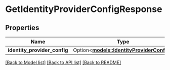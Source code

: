 # GetIdentityProviderConfigResponse

## Properties

Name | Type | Description | Notes
------------ | ------------- | ------------- | -------------
**identity_provider_config** | Option<[**models::IdentityProviderConfig**](IdentityProviderConfig.md)> |  | [optional]

[[Back to Model list]](../README.md#documentation-for-models) [[Back to API list]](../README.md#documentation-for-api-endpoints) [[Back to README]](../README.md)


